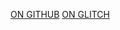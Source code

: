 [ON GITHUB](https://github.com/Sharkbyteprojects/SharkChat)
[ON GLITCH](https://glitch.com/edit/#!/webchat-shark)
